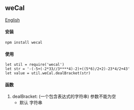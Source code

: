 ## weCal

[English](./README.md 'English')

#### 安装
```
npm install wecal
```

#### 使用
```
let util = require('wecal')
let str = '-(-5+(-2*33//3****4)-2)+((5*6)/2+2)-23*4/2+43'
let value = util.weCal.dealBracket(str)
```

#### 函数
1. dealBracket: (一个包含表达式的字符串) 参数不能为空
    * 默认 字符串
